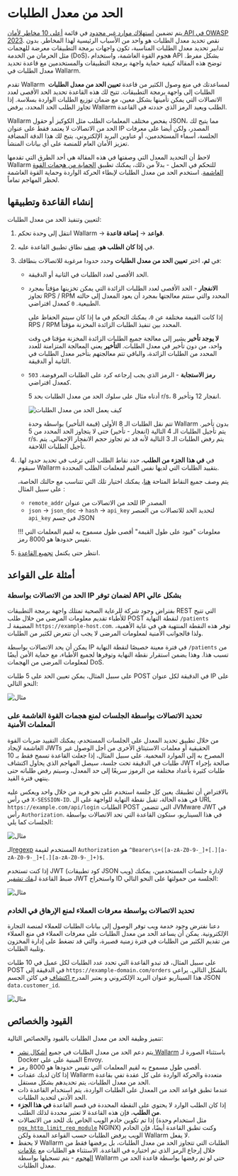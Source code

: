# الحد من معدل الطلبات

يتم تضمين [استهلاك موارد غير محدود](https://github.com/OWASP/API-Security/blob/master/editions/2023/en/0xa4-unrestricted-resource-consumption.md) في قائمة [أعلى 10 مخاطر لأمان API في OWASP 2023](../../user-guides/dashboards/owasp-api-top-ten.md#owasp-api-top-10-2023-dashboard). نقص تحديد معدل الطلبات هو واحد من الأسباب الرئيسية لهذا المخاطر. بدون تدابير تحديد معدل الطلبات المناسبة، تكون واجهات برمجة التطبيقات معرضة للهجمات مثل الحرمان من الخدمة (DoS)، هجوم القوة الغاشمة، واستخدام API بشكل مفرط. توضح هذه المقالة كيفية حماية واجهة برمجة التطبيقات والمستخدمين مع قاعدة تحديد معدل الطلبات في Wallarm.

تقدم Wallarm قاعدة **تعيين الحد من معدل الطلبات** [‏‎](../../user-guides/rules/rules.md) لمساعدتك في منع وصول الكثير من الطلبات إلى واجهة برمجة التطبيقات. تتيح لك هذه القاعدة تحديد الحد الأقصى لعدد الاتصالات التي يمكن تأمينها بشكل معين، مع ضمان توزيع الطلبات الواردة بسلاسة. إذا تجاوز الطلب الحد المحدد، يرفض Wallarm الطلب ويعيد الرمز الذي حددته في القاعدة.

Wallarm يفحص مختلف المعلمات الطلب مثل الكوكيز أو حقول JSON، مما يتيح لك الحد من الاتصالات لا يعتمد فقط على عنوان IP المصدر، ولكن أيضا على معرفات الجلسة، أسماء المستخدمين، أو عناوين البريد الإلكتروني. يتيح لك هذا الدقة المضافة تعزيز الأمان العام للمنصة على أي بيانات المنشأ.

لاحظ أن التحديد المعدل التي وصفتها في هذه المقالة هي أحد الطرق التي تقدمها Wallarm للتحكم في الحمل - بدلاً من ذلك، يمكنك تطبيق [الحماية من هجمات القوة الغاشمة](../../admin-en/configuration-guides/protecting-against-bruteforce.md). استخدم الحد من معدل الطلبات لإبطاء الحركة الواردة وحماية القوة الغاشمة لحظر المهاجم تماماً.

## إنشاء القاعدة وتطبيقها

لتعيين وتنفيذ الحد من معدل الطلبات:

1. انتقل إلى وحدة تحكم Wallarm → **قواعد** → **إضافة قاعدة**.
1. في **إذا كان الطلب هو**، [صف](rules.md#branch-description) نطاق تطبيق القاعدة عليه.
1. في **ثم**، اختر **تعيين الحد من معدل الطلبات** وحدد حدودا مرغوبة للاتصالات بنطاقك:

    * الحد الأقصى لعدد الطلبات في الثانية أو الدقيقة.
    * **الانفجار** - الحد الأقصى لعدد الطلبات الزائدة التي يمكن تخزينها مؤقتاً بمجرد تجاوز RPS / RPM المحدد والتي ستتم معالجتها بمجرد أن يعود المعدل إلى حالته الطبيعية. `0` كمعدل افتراضي.

        إذا كانت القيمة مختلفة عن `0`، يمكنك التحكم في ما إذا كان سيتم الحفاظ على RPS / RPM المحدد بين تنفيذ الطلبات الزائدة المخزنة مؤقتاً.
        
        **لا يوجد تأخير** يشير إلى معالجة جميع الطلبات الزائدة المخزنة مؤقتا في وقت واحد، من دون تأخير في معدل الطلبات. **التأخير** يعني المعالجة المتزامنة للعدد المحدد من الطلبات الزائدة، والباقي تتم معالجتهم بتأخير معدل الطلبات في الثانية أو الدقيقة.
    
    * **رمز الاستجابة** - الرمز الذي يجب إرجاعه كرد على الطلبات المرفوضة. `503`  كمعدل افتراضي.

        أدناه مثال على سلوك الحد من معدل الطلبات بحد 5 r/s، انفجار 12 وتأخير 8.
        
        ![كيف يعمل الحد من معدل الطلبات](../../images/user-guides/rules/rate-limit-schema.png)

        تتم نقل الطلبات الـ 8 الأولى (قيمة التأخير) بواسطة وحدة Wallarm بدون تأخير. يتم تأجيل الطلبات الـ 4 التالية (انفجار - تأخير) حتى لا يتجاوز الحد المحدد من 5 r/s. يتم رفض الطلبات الـ 3 التالية لأنه قد تم تجاوز حجم الانفجار الإجمالي. يتم تأجيل الطلبات اللاحقة.

1. في **في هذا الجزء من الطلب**، حدد نقاط الطلب التي ترغب في تحديد حدود لها. سيقوم Wallarm بتقييد الطلبات التي لديها نفس القيم لمعلمات الطلب المحددة.

    يتم وصف جميع النقاط المتاحة [هنا](request-processing.md)، يمكنك اختيار تلك التي تتناسب مع حالتك الخاصة، على سبيل المثال :
    
    * `remote_addr` للحد من الاتصالات من عنوان IP المصدر
    * `json` → `json_doc` → `hash` → `api_key` لتحديد الحد للاتصالات من العنصر `api_key` في جسم JSON

    !!! معلومات "قيود على طول القيمة"
        أقصى طول مسموح به لقيم المعلمات التي تقيس حدودها هو 8000 رمز.
1. انتظر حتى يكتمل [تجميع القاعدة](rules.md#ruleset-lifecycle).

## أمثلة على القواعد

<!-- ### تحديد الاتصالات من العناوين الأيبي لمنع هجمات الحرمان من الخدمة على واجهات برمجة التطبيقات

مع الافتراض أن لديك قسم في واجهة الاستخدام (UI) يعيد قائمة المستخدمين، بحد 200 مستخدم للصفحة. لجلب الصفحة، ترسل واجهة الاستخدام طلباً إلى الخادم باستخدام URL التالي: `https://example-domain.com/api/users?page=1&size=200`.

ومع ذلك، قد يستغل المهاجم ذلك عن طريق تغيير معلمة `size` إلى عدد كبير جداً (مثل 200,000)، والذي قد يثقل الحمل على قاعدة البيانات ويسبب مشكلات في الأداء. يطلق على هذا الهجوم اسم هجمة الحرمان من الخدمة، حيث تصبح واجهة برمجة التطبيقات غير مستجيبة وعاجزة عن متابعة الطلبات من أي عميل.

تساعد التحكم في الاتصالات بنقطة النهايةة في منع مثل هذه الهجمات. يمكنك الحد من عدد الاتصالات بنقطة النهاية إلى 1000 في الدقيقة. وهذا يفترض أن، بشكل عام، يتم طلب 200 مستخدم 5 مرات في الدقيقة. تحدد القاعدة أن هذا الحد ينطبق على كل IP يحاول الوصول إلى نقطة النهايةة في الدقيقة. يتم استخدام [النقطة](request-processing.md) `remote_address` لتحديد عنوان IP للطالب.

![مثال](../../images/user-guides/rules/rate-limit-for-200-users.png)
-->
### الحد من الاتصالات بواسطة IP لضمان توفر API بشكل عالي

بفتراض وجود شركة للرعاية الصحية تمتلك واجهة برمجة التطبيقات REST التي تتيح للأطباء تقديم معلومات المرضى من خلال طلب POST لنقطة النهاية `/patients` المضيفة لـ `https://example-host.com`. توفر هذه النقطة المنتهية هي في غاية الأهمية، ولذا فالجوانب الأمنية لمعلومات المرضى لا يجب أن تتعرض لكثير من الطلبات.

يمكن أن يحد الاتصالات بواسطة IP في فترة معينة خصيصًا لنقطة النهاية `/patients` من تسبب هذا. وهذا يضمن استقرار نقطة النهاية وتوفرها لجميع الأطباء، مع حماية الأمن أيضًا لمعلومات المرضى من الهجمات DoS.

على سبيل المثال، يمكن تعيين الحد على 5 طلبات POST في الدقيقة لكل عنوان IP على النحو التالي:

![مثال](../../images/user-guides/rules/rate-limit-by-ip-for-patients.png)

### تحديد الاتصالات بواسطة الجلسات لمنع هجمات القوة الغاشمة على المعلمات الأمنية

من خلال تطبيق تحديد المعدل على الجلسات المستخدم، يمكنك التقييد ضربات القوة الغاشمة لإيجاد JWTs الحقيقية أو معلمات الاستيثاق الأخرى من أجل الوصول غير المصرح به إلى الموارد المحمية. على سبيل المثال، إذا جعلت القاعدة تسمح فقط بـ 10 طلبات في الدقيقة تحت جلسة، سيصل المهاجم الذي يحاول اكتشاف JWT صالحة بإجراء طلبات كثيرة بأعداد مختلفة من الرموز سريعًا إلى حد المعدل، وسيتم رفض طلباته حتى ينتهي فترة القيد.

بالافتراض أن تطبيقك يعين كل جلسة استخدم على نحو فريد من خلال واحد ويعكس عليه في رأس `X-SESSION-ID`. في هذه الحالة، تقبل نقطة النهاية للواجهة على ال URL `https://example.com/api/login` الطلبات POST التي تتضمن JVMware JWT في رأس `Authorization`. في هذا السيناريو، ستكون القاعدة التي تحد الاتصالات بواسطة الجلسات كما يلي:

![مثال](../../images/user-guides/rules/rate-limit-for-jwt.png)

الـ[regexp](rules.md#condition-type-regex) المستخدم لقيمة `Authorization` هو ``^Bearer\s+([a-zA-Z0-9-_]+[.][a-zA-Z0-9-_]+[.][a-zA-Z0-9-_]+)$``.

إذا كنت تستخدم JWT (كود تطبيقات JSON ويب) لإدارة جلسات المستخدمين، يمكنك ضبط القاعدة لـ[فك تشفير](request-processing.md#jwt) JWT واستخراج ID الجلسة من حمولتها على النحو التالي:

![مثال](../../images/user-guides/rules/rate-limit-for-session-in-jwt.png)

<!-- ### الحد من معدل الطلبات بناءً على معولمة العميل لمنع الهجمات على نقاط النهاية لبرنامج API

فلنفترض أن لديك نسخة قديمة من التطبيق تحتوي على بعض الثغرات الأمنية المعروفة والتي تسمح للمهاجمين بالقيام بعملية القوة الغاشمة ضد النقطة النهاية لبرنامج API `https://example-domain.com/login` باستخدام نسخة التطبيق القديمة. عادةً، يتم استخدام رأس `User-Agent` لتمرير إصدارات المتصفح / التطبيق. لمنع الهجمة القوة الغاشمة باطلاق القديمة من التطبيق، يمكنك تحقيق معدل محدود للطلبات استنادًا لمعلمة `User-Agent`.

يمكنك، على سبيل المثال، تعيين حد طلبات 10 في الدقيقة لكل `User-Agent`. إذا كان `User-Agent` معين يقوم بأكثر من 10 طلبات موزعة بالتساوي في الدقيقة، سيتم رفض الطلبات اللاحقة من أن `User-Agent` حتى بدأت فترة جديدة.

![مثال](../../images/user-guides/rules/rate-limit-by-user-agent.png)

### القيد على معدل الطلبات حسب نقاط النهاية لمنع هجمات الحرمان من الخدمة 

لا شيء يمنعك من تقييد معدل الطلبات على أساس تعيين الحد لعدد الطلبات التي يمكن إجراؤها على نقطة النهاية المعينة خلال النقاط الزمنية المحددة، مثل 60 طلبًا في الدقيقة. إذا كان عدد الطلبات الذي يقوم بها العميل يتجاوز هذا الحد، يتم رفض كافة الطلبات التالية.

هذا يساعد في منع هجمات الحرمان من الخدمة ويضمن أن التطبيق سيظل متاحًا للمستخدمين المشروعين. يمكن أيضا أن يساعد في تقليل الحمل على الخادم، وتحسين أداء التطبيق بشكل عام، ومنع أشكال أخرى من سوء الاستخدام أو المعاملة غير اللائقة للتطبيق.

في هذه الحالة المحددة، يتم تطبيق قاعدة تحديد معدل الطلبات على الاتصالات بواسطة ال URI، مما يعني أن Wallarm يتعرف تلقائيا على الطلبات المكررة الموجهة إلى نقطة النهاية الواحدة. فيما يلي مثال عن كيفية عمل هذه القاعدة لجميع نقاط النهاية للمضيف `https://example.com`:

* الحد: 60 طلب في الدقيقة (1 طلب في الثانية)
* الانفجار: السماح بـ 20 طلبًا في الدقيقة (والتي قد تكون مفيدة في حالة وجود زيادة مفاجئة في حركة المرور)
* لا تأخير: معالجة 20 طلبًا زائدًا في الوقت نفسه، من دون تأخير في معدل الطلبات بين الطلبات
* رمز الرد: رفض الطلبات التي تتجاوز الحد والانفجار بالرمز 503
* Wallarm يحدد الطلبات المكررة الموجهة إلى النقطة النهاية الفردية بواسطة  [النقطة](request-processing.md) `uri`

    !!! معلومات "لا يتم تضمين المعلمات الاستعلام في ل URI"
        هذه القاعدة تقيد الطلبات الموجهة إلى أي مسار من المجال المحدد الذي لا يحتوي على أي معلمات استعلام.

![مثال](../../images/user-guides/rules/rate-limit-by-uri.png) -->

### تحديد الاتصالات بواسطة معرفات العملاء لمنع الإرهاق في الخادم

دعنا نفترض وجود خدمة ويب توفر الوصول إلى بيانات الطلبات للعملاء لمنصة التجارة الإلكترونية. يمكن أن يساعد الحد من معدل الطلبات على معرفات العملاء في منع العملاء من تقديم الكثير من الطلبات في فترة زمنية قصيرة، والتي قد تضغط على إدارة المخزون وتلبية الطلبات.

على سبيل المثال، قد تبدو القاعدة التي تحدد عدد الطلبات لكل عميل في 10 طلبات POST في الدقيقة إلى `https://example-domain.com/orders` بالشكل التالي. يراعي هذا السيناريو عنوان البريد الإلكتروني و يعتبر المدرج[ اكتشاف](request-processing.md#json_doc) في كائن الجسم JSON `data.customer_id`.

![مثال](../../images/user-guides/rules/rate-limit-by-customer-id.png)

## القيود والخصائص 

تتميز وظيفة الحد من معدل الطلبات بالقيود والخصائص التالية:

* يتم دعم الحد من معدل الطلبات في جميع [أشكال نشر Wallarm](../../installation/supported-deployment-options.md) باستثناء الصورة لـ Docker المبنية على على Envoy.
* أقصى طول مسموح به لقيم المعلمات التي تقيس حدودها هو 8000 رمز.
* إذا كان لديك عقدات Wallarm متعددة والحركة الواردة على كل عقدة تفي بقاعدة الحد من معدل الطلبات، يتم تحديدهم بشكل مستقل.
* عندما تطبق قواعد الحد من المعدل على الطلبات الواردة، يتم استخدام القاعدة ذات الحد الأدنى لتحديد الطلبات.
* إذا كان الطلب الوارد لا يحتوي على النقطة المحددة في قسم القاعدة **في هذا الجزء من الطلب**، فإن هذه القاعدة لا تعتبر محددة لذلك الطلب.
* إذا تم تكوين خادم الويب الخاص بك للحد من الاتصالات (مثل استخدام وحدة [`ngx_http_limit_req_module`](http://nginx.org/en/docs/http/ngx_http_limit_req_module.html) NGINX) وكنت تطبق القاعدة أيضًا، فإن الخادم الويب يرفض الطلبات حسب القواعد المعدة ولكن Wallarm لا يفعل.
* لا يحفظ Wallarm الطلبات التي تتجاوز الحد من معدل الطلبات، بل يرفضها فقط من خلال إرجاع الرمز الذي تم اختياره في القاعدة. الاستثناء هو الطلبات مع [علامات الهجوم](../../about-wallarm/protecting-against-attacks.md) - يتم تسجيلها بواسطة Wallarm حتى لو تم رفضها بواسطة قاعدة الحد من معدل الطلبات.
